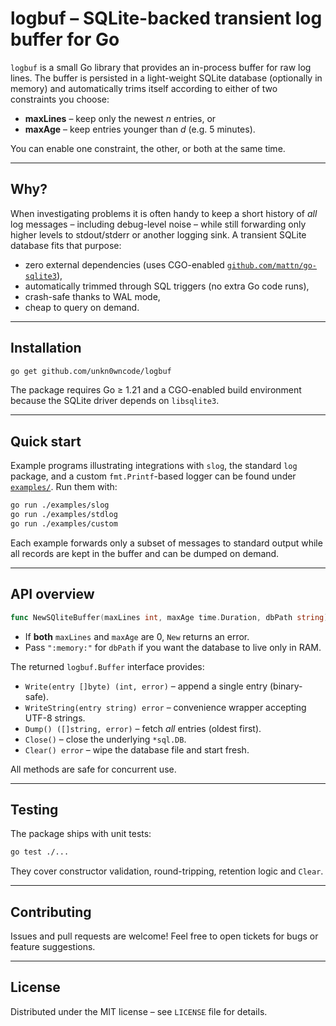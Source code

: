 # logbuf – SQLite-backed transient log buffer for Go

`logbuf` is a small Go library that provides an in-process buffer for raw log
lines.  The buffer is persisted in a light-weight SQLite database (optionally
in memory) and automatically trims itself according to either of two
constraints you choose:

* **maxLines** – keep only the newest *n* entries, or
* **maxAge**   – keep entries younger than *d* (e.g. 5 minutes).

You can enable one constraint, the other, or both at the same time.

---

## Why?

When investigating problems it is often handy to keep a short history of *all*
log messages – including debug-level noise – while still forwarding only higher
levels to stdout/stderr or another logging sink. A transient SQLite database
fits that purpose:

* zero external dependencies (uses CGO-enabled
  [`github.com/mattn/go-sqlite3`](https://github.com/mattn/go-sqlite3)),
* automatically trimmed through SQL triggers (no extra Go code runs),
* crash-safe thanks to WAL mode,
* cheap to query on demand.

---

## Installation

```bash
go get github.com/unkn0wncode/logbuf
```

The package requires Go ≥ 1.21 and a CGO-enabled build environment because the
SQLite driver depends on `libsqlite3`.

---

## Quick start

Example programs illustrating integrations with `slog`, the standard `log`
package, and a custom `fmt.Printf`-based logger can be found under
[`examples/`](./examples). Run them with:

```bash
go run ./examples/slog
go run ./examples/stdlog
go run ./examples/custom
```

Each example forwards only a subset of messages to standard output while all
records are kept in the buffer and can be dumped on demand.

---

## API overview

```go
func NewSQliteBuffer(maxLines int, maxAge time.Duration, dbPath string) (logbuf.Buffer, error)
```

* If **both** `maxLines` and `maxAge` are 0, `New` returns an error.
* Pass `":memory:"` for `dbPath` if you want the database to live only in RAM.

The returned `logbuf.Buffer` interface provides:

* `Write(entry []byte) (int, error)` – append a single entry (binary-safe).
* `WriteString(entry string) error` – convenience wrapper accepting UTF-8 strings.
* `Dump() ([]string, error)` – fetch *all* entries (oldest first).
* `Close()` – close the underlying `*sql.DB`.
* `Clear() error` – wipe the database file and start fresh.

All methods are safe for concurrent use.

---

## Testing

The package ships with unit tests:

```bash
go test ./...
```

They cover constructor validation, round-tripping, retention logic and `Clear`.

---

## Contributing

Issues and pull requests are welcome! Feel free to open tickets for bugs or
feature suggestions.

---

## License

Distributed under the MIT license – see `LICENSE` file for details. 
